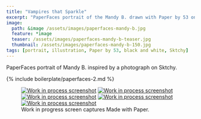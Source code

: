 ```yaml
---
title: "Vampires that Sparkle"
excerpt: "PaperFaces portrait of the Mandy B. drawn with Paper by 53 on an iPad."
image: 
  path: &image /assets/images/paperfaces-mandy-b.jpg 
  feature: *image
  teaser: /assets/images/paperfaces-mandy-b-teaser.jpg
  thumbnail: /assets/images/paperfaces-mandy-b-150.jpg
tags: [portrait, illustration, Paper by 53, black and white, Sktchy]
---
```


PaperFaces portrait of Mandy B. inspired by a photograph on Sktchy.

{% include boilerplate/paperfaces-2.md %}

<figure class="third">
  <a href="/assets/images/paperfaces-mandy-b-process-1-lg.jpg"><img src="/assets/images/paperfaces-mandy-b-process-1-600.jpg" alt="Work in process screenshot"></a>
  <a href="/assets/images/paperfaces-mandy-b-process-2-lg.jpg"><img src="/assets/images/paperfaces-mandy-b-process-2-600.jpg" alt="Work in process screenshot"></a>
  <a href="/assets/images/paperfaces-mandy-b-process-3-lg.jpg"><img src="/assets/images/paperfaces-mandy-b-process-3-600.jpg" alt="Work in process screenshot"></a>
  <a href="/assets/images/paperfaces-mandy-b-process-4-lg.jpg"><img src="/assets/images/paperfaces-mandy-b-process-4-600.jpg" alt="Work in process screenshot"></a>
  <a href="/assets/images/paperfaces-mandy-b-process-5-lg.jpg"><img src="/assets/images/paperfaces-mandy-b-process-5-600.jpg" alt="Work in process screenshot"></a>
  <figcaption>Work in progress screen captures Made with Paper.</figcaption>
</figure>

